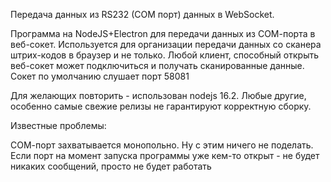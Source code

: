 Передача данных из RS232 (COM порт) данных в WebSocket.

Программа на NodeJS+Electron для передачи данных из СОМ-порта в веб-сокет. Используется для организации передачи данных со сканера штрих-кодов в браузер и не только. 
Любой клиент, способный открыть веб-сокет может подключиться и получать сканированные данные. Сокет по умолчанию слушает порт 58081

Для желающих повторить - использован nodejs 16.2. Любые другие, особенно самые свежие релизы не гарантируют корректную сборку.

Известные проблемы:

СОМ-порт захватывается монопольно. Ну с этим ничего не поделать.
Если порт на момент запуска программы уже кем-то открыт - не будет никаких сообщений, просто не будет работать
